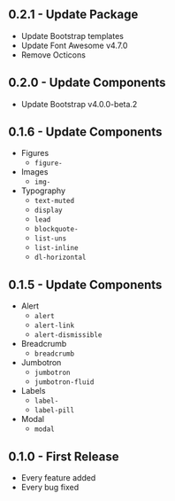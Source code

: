 ## 0.2.1 - Update Package
* Update Bootstrap templates
* Update Font Awesome v4.7.0
* Remove Octicons

## 0.2.0 - Update Components
* Update Bootstrap v4.0.0-beta.2

## 0.1.6 - Update Components
* Figures
  * `figure-`
* Images
  * `img-`
* Typography
  * `text-muted`
  * `display`
  * `lead`
  * `blockquote-`
  * `list-uns`
  * `list-inline`
  * `dl-horizontal`

## 0.1.5 - Update Components
* Alert
  * `alert`
  * `alert-link`
  * `alert-dismissible`
* Breadcrumb
  * `breadcrumb`
* Jumbotron
  * `jumbotron`
  * `jumbotron-fluid`
* Labels
  * `label-`
  * `label-pill`
* Modal
  * `modal`

## 0.1.0 - First Release
* Every feature added
* Every bug fixed
